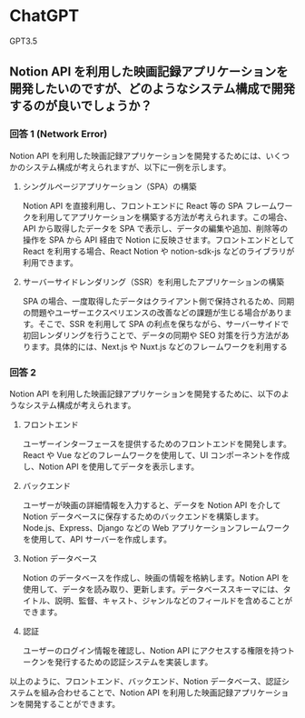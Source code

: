 # ChatGPT

GPT3.5

## Notion API を利用した映画記録アプリケーションを開発したいのですが、どのようなシステム構成で開発するのが良いでしょうか？

### 回答 1 (Network Error)

Notion API を利用した映画記録アプリケーションを開発するためには、いくつかのシステム構成が考えられますが、以下に一例を示します。

1. シングルページアプリケーション（SPA）の構築

   Notion API を直接利用し、フロントエンドに React 等の SPA フレームワークを利用してアプリケーションを構築する方法が考えられます。この場合、API から取得したデータを SPA で表示し、データの編集や追加、削除等の操作を SPA から API 経由で Notion に反映させます。フロントエンドとして React を利用する場合、React Notion や notion-sdk-js などのライブラリが利用できます。

2. サーバーサイドレンダリング（SSR）を利用したアプリケーションの構築

   SPA の場合、一度取得したデータはクライアント側で保持されるため、同期の問題やユーザーエクスペリエンスの改善などの課題が生じる場合があります。そこで、SSR を利用して SPA の利点を保ちながら、サーバーサイドで初回レンダリングを行うことで、データの同期や SEO 対策を行う方法があります。具体的には、Next.js や Nuxt.js などのフレームワークを利用する

### 回答 2

Notion API を利用した映画記録アプリケーションを開発するために、以下のようなシステム構成が考えられます。

1. フロントエンド

   ユーザーインターフェースを提供するためのフロントエンドを開発します。React や Vue などのフレームワークを使用して、UI コンポーネントを作成し、Notion API を使用してデータを表示します。

2. バックエンド

   ユーザーが映画の詳細情報を入力すると、データを Notion API を介して Notion データベースに保存するためのバックエンドを構築します。Node.js、Express、Django などの Web アプリケーションフレームワークを使用して、API サーバーを作成します。

3. Notion データベース

   Notion のデータベースを作成し、映画の情報を格納します。Notion API を使用して、データを読み取り、更新します。データベーススキーマには、タイトル、説明、監督、キャスト、ジャンルなどのフィールドを含めることができます。

4. 認証

   ユーザーのログイン情報を確認し、Notion API にアクセスする権限を持つトークンを発行するための認証システムを実装します。

以上のように、フロントエンド、バックエンド、Notion データベース、認証システムを組み合わせることで、Notion API を利用した映画記録アプリケーションを開発することができます。

